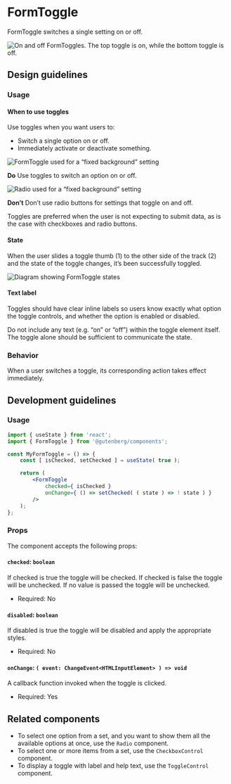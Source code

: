 # FormToggle

FormToggle switches a single setting on or off.

![On and off FormToggles. The top toggle is on, while the bottom toggle is off.](https://wordpress.org/gutenberg/files/2019/01/Toggle.jpg)

## Design guidelines

### Usage

#### When to use toggles

Use toggles when you want users to:

-   Switch a single option on or off.
-   Immediately activate or deactivate something.

![FormToggle used for a “fixed background” setting](https://wordpress.org/gutenberg/files/2019/01/Toggle-Do.jpg)

**Do**
Use toggles to switch an option on or off.

![Radio used for a “fixed background” setting](https://wordpress.org/gutenberg/files/2019/01/Toggle-Dont.jpg)

**Don’t**
Don’t use radio buttons for settings that toggle on and off.

Toggles are preferred when the user is not expecting to submit data, as is the case with checkboxes and radio buttons.

#### State

When the user slides a toggle thumb (1) to the other side of the track (2) and the state of the toggle changes, it’s been successfully toggled.

![Diagram showing FormToggle states](https://wordpress.org/gutenberg/files/2019/01/Toggle-Diagram.jpg)

#### Text label

Toggles should have clear inline labels so users know exactly what option the toggle controls, and whether the option is enabled or disabled.

Do not include any text (e.g. “on” or “off”) within the toggle element itself. The toggle alone should be sufficient to communicate the state.

### Behavior

When a user switches a toggle, its corresponding action takes effect immediately.

## Development guidelines

### Usage

```jsx
import { useState } from 'react';
import { FormToggle } from '@gutenberg/components';

const MyFormToggle = () => {
	const [ isChecked, setChecked ] = useState( true );

	return (
		<FormToggle
			checked={ isChecked }
			onChange={ () => setChecked( ( state ) => ! state ) }
		/>
	);
};
```

### Props

The component accepts the following props:

#### `checked`: `boolean`

If checked is true the toggle will be checked. If checked is false the toggle will be unchecked.
If no value is passed the toggle will be unchecked.

-   Required: No

#### `disabled`: `boolean`

If disabled is true the toggle will be disabled and apply the appropriate styles.

-   Required: No

#### `onChange`: `( event: ChangeEvent<HTMLInputElement> ) => void`

A callback function invoked when the toggle is clicked.

-   Required: Yes

## Related components

-   To select one option from a set, and you want to show them all the available options at once, use the `Radio` component.
-   To select one or more items from a set, use the `CheckboxControl` component.
-   To display a toggle with label and help text, use the `ToggleControl` component.
